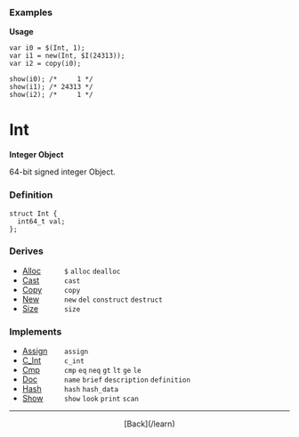   <div class="row">
  <div class="col-xs-6 col-md-6">

### Examples

__Usage__

    var i0 = $(Int, 1);
    var i1 = new(Int, $I(24313));
    var i2 = copy(i0);
    
    show(i0); /*     1 */
    show(i1); /* 24313 */
    show(i2); /*     1 */
    



  </div>
  <div class="col-xs-6 col-md-6">

# Int
__Integer Object__

64-bit signed integer Object.

### Definition

    struct Int {
      int64_t val;
    };
    

### Derives

* <span style="width:75px; float:left;">[Alloc](/learn/alloc)</span>`$` `alloc` `dealloc` 
* <span style="width:75px; float:left;">[Cast](/learn/cast)</span>`cast` 
* <span style="width:75px; float:left;">[Copy](/learn/copy)</span>`copy` 
* <span style="width:75px; float:left;">[New](/learn/new)</span>`new` `del` `construct` `destruct` 
* <span style="width:75px; float:left;">[Size](/learn/size)</span>`size` 
### Implements

* <span style="width:75px; float:left;">[Assign](/learn/assign)</span>`assign` 
* <span style="width:75px; float:left;">[C_Int](/learn/c_int)</span>`c_int` 
* <span style="width:75px; float:left;">[Cmp](/learn/cmp)</span>`cmp` `eq` `neq` `gt` `lt` `ge` `le` 
* <span style="width:75px; float:left;">[Doc](/learn/doc)</span>`name` `brief` `description` `definition` 
* <span style="width:75px; float:left;">[Hash](/learn/hash)</span>`hash` `hash_data` 
* <span style="width:75px; float:left;">[Show](/learn/show)</span>`show` `look` `print` `scan` 

* * *

  <p style="text-align:center;">
[Back](/learn)
  </p>

  </div>
  </div>
